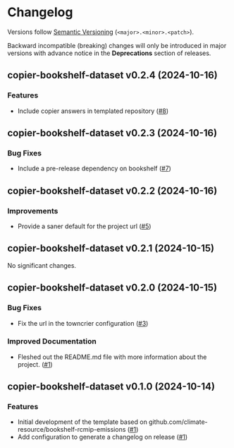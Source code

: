 # Changelog

Versions follow [Semantic Versioning](https://semver.org/) (`<major>.<minor>.<patch>`).

Backward incompatible (breaking) changes will only be introduced in major versions
with advance notice in the **Deprecations** section of releases.

<!--
You should *NOT* be adding new changelog entries to this file,
this file is managed by towncrier.
See `changelog/README.md`.

You *may* edit previous changelogs to fix problems like typo corrections or such.
To add a new changelog entry, please see
`changelog/README.md`
and https://pip.pypa.io/en/latest/development/contributing/#news-entries,
noting that we use the `changelog` directory instead of news,
markdown instead of restructured text and use slightly different categories
from the examples given in that link.
-->

<!-- towncrier release notes start -->

## copier-bookshelf-dataset v0.2.4 (2024-10-16)

### Features

- Include copier answers in templated repository ([#8](https://github.com/climate-resource/copier-bookshelf-dataset/pull/8))


## copier-bookshelf-dataset v0.2.3 (2024-10-16)

### Bug Fixes

- Include a pre-release dependency on bookshelf ([#7](https://github.com/climate-resource/copier-bookshelf-dataset/pull/7))


## copier-bookshelf-dataset v0.2.2 (2024-10-16)

### Improvements

- Provide a saner default for the project url ([#5](https://github.com/climate-resource/copier-bookshelf-dataset/pull/5))


## copier-bookshelf-dataset v0.2.1 (2024-10-15)

No significant changes.


## copier-bookshelf-dataset v0.2.0 (2024-10-15)

### Bug Fixes

- Fix the url in the towncrier configuration ([#3](https://github.com/climate-resource/copier-bookshelf-dataset/pull/3))

### Improved Documentation

- Fleshed out the README.md file with more information about the project. ([#1](https://github.com/climate-resource/copier-bookshelf-dataset/pull/1))

## copier-bookshelf-dataset v0.1.0 (2024-10-14)

### Features

- Initial development of the template based on github.com/climate-resource/bookshelf-rcmip-emissions ([#1](https://github.com/climate-resource/copier-bookshelf-dataset/pull/1))
- Add configuration to generate a changelog on release ([#1](https://github.com/climate-resource/copier-bookshelf-dataset/pull/1))

